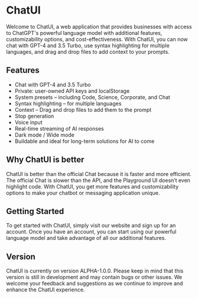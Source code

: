 # ChatUI 

Welcome to ChatUI, a web application that provides businesses with access to ChatGPT's powerful language model with additional features, customizability options, and cost-effectiveness. With ChatUI, you can now chat with GPT-4 and 3.5 Turbo, use syntax highlighting for multiple languages, and drag and drop files to add context to your prompts. 

## Features 

- Chat with GPT-4 and 3.5 Turbo 
- Private: user-owned API keys and localStorage 
- System presets – including Code, Science, Corporate, and Chat 
- Syntax highlighting – for multiple languages 
- Context – Drag and drop files to add them to the prompt 
- Stop generation 
- Voice input 
- Real-time streaming of AI responses 
- Dark mode / Wide mode 
- Buildable and ideal for long-term solutions for AI to come 

## Why ChatUI is better 

ChatUI is better than the official Chat because it is faster and more efficient. The official Chat is slower than the API, and the Playground UI doesn’t even highlight code. With ChatUI, you get more features and customizability options to make your chatbot or messaging application unique. 

## Getting Started 

To get started with ChatUI, simply visit our website and sign up for an account. Once you have an account, you can start using our powerful language model and take advantage of all our additional features. 

## Version 

ChatUI is currently on version ALPHA-1.0.0. Please keep in mind that this version is still in development and may contain bugs or other issues. We welcome your feedback and suggestions as we continue to improve and enhance the ChatUI experience.
